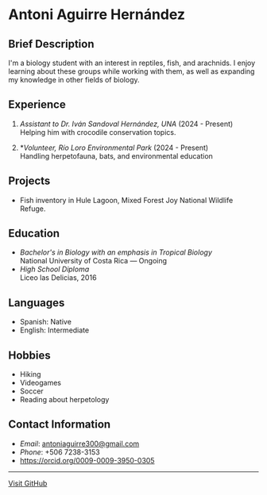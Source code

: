 # Antoni Aguirre Hernández


## Brief Description
I'm a biology student with an interest in reptiles, fish, and arachnids. I enjoy learning about these groups while working with them, as well as expanding my knowledge in other fields of biology.

## Experience
1. *Assistant to Dr. Iván Sandoval Hernández, UNA* (2024 - Present)  
   Helping him with crocodile conservation topics.
   
2. **Volunteer, Río Loro Environmental Park* (2024 - Present)  
   Handling herpetofauna, bats, and environmental education



## Projects
* Fish inventory in Hule Lagoon, Mixed Forest Joy National Wildlife Refuge.

## Education
* *Bachelor's in Biology with an emphasis in Tropical Biology*  
  National University of Costa Rica — Ongoing  
* *High School Diploma*  
 Liceo las Delicias, 2016

## Languages
* Spanish: Native  
* English: Intermediate  

## Hobbies
* Hiking  
* Videogames 
* Soccer  
* Reading about herpetology 

## Contact Information
* *Email*: antoniaguirre300@gmail.com  
* *Phone*: +506 7238-3153 
* https://orcid.org/0009-0009-3950-0305

---

[Visit GitHub](https://github.com/DorianCarballoU/Dorian_CarballoU.github.io)
